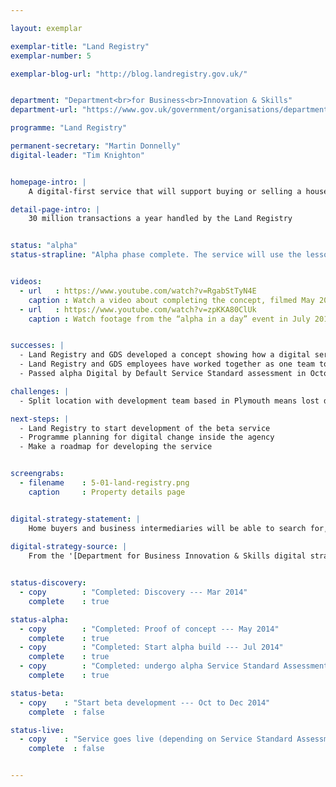 ```yaml
---

layout: exemplar

exemplar-title: "Land Registry"
exemplar-number: 5

exemplar-blog-url: "http://blog.landregistry.gov.uk/"


department: "Department<br>for Business<br>Innovation & Skills"
department-url: "https://www.gov.uk/government/organisations/department-for-business-innovation-skills"

programme: "Land Registry"

permanent-secretary: "Martin Donnelly"
digital-leader: "Tim Knighton"


homepage-intro: |
    A digital-first service that will support buying or selling a house

detail-page-intro: |
    30 million transactions a year handled by the Land Registry


status: "alpha"
status-strapline: "Alpha phase complete. The service will use the lessons from the recent  [Land Registry concept](http://blog.landregistry.gov.uk/digital-land-registry-completing-concept/)."


videos:
  - url   : https://www.youtube.com/watch?v=RgabStTyN4E
    caption : Watch a video about completing the concept, filmed May 2014
  - url   : https://www.youtube.com/watch?v=zpKKA80ClUk
    caption : Watch footage from the “alpha in a day” event in July 2013, held by the Land Registry and the Government Digital Service


successes: |
  - Land Registry and GDS developed a concept showing how a digital service could look
  - Land Registry and GDS employees have worked together as one team to build an alpha    
  - Passed alpha Digital by Default Service Standard assessment in October 2014

challenges: |
  - Split location with development team based in Plymouth means lost development time due to travel, amplified by many people on annual leave

next-steps: |
  - Land Registry to start development of the beta service
  - Programme planning for digital change inside the agency
  - Make a roadmap for developing the service


screengrabs:
  - filename    : 5-01-land-registry.png
    caption     : Property details page


digital-strategy-statement: |
    Home buyers and business intermediaries will be able to search for, gain data on and register property in the UK, without the need for the delays inherent in current paper based systems.
    
digital-strategy-source: |
    From the '[Department for Business Innovation & Skills digital strategy](http://discuss.bis.gov.uk/digitalstrategy/page/7/)' --- December 2012


status-discovery:
  - copy        : "Completed: Discovery --- Mar 2014"
    complete    : true

status-alpha:
  - copy        : "Completed: Proof of concept --- May 2014"
    complete    : true
  - copy        : "Completed: Start alpha build --- Jul 2014"
    complete    : true
  - copy        : "Completed: undergo alpha Service Standard Assessment --- Oct 2014"
    complete    : true

status-beta:
  - copy    : "Start beta development --- Oct to Dec 2014"
    complete  : false

status-live:
  - copy    : "Service goes live (depending on Service Standard Assessment) --- dates to be confirmed"
    complete  : false


---
```





